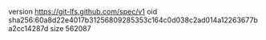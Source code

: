 version https://git-lfs.github.com/spec/v1
oid sha256:60a8d22e4017b31256809285353c164c0d038c2ad014a12263677ba2cc14287d
size 562087
